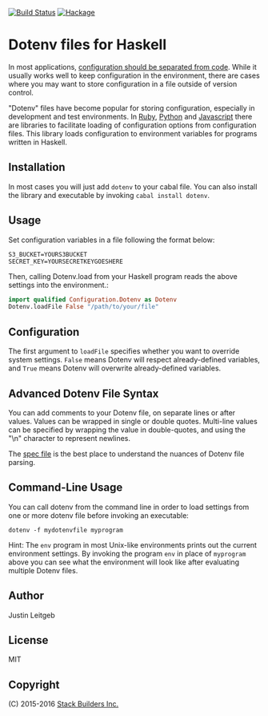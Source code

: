 [![Build Status](https://travis-ci.org/stackbuilders/dotenv-hs.svg?branch=master)](https://travis-ci.org/stackbuilders/dotenv-hs) [![Hackage](https://img.shields.io/hackage/v/dotenv.svg)](http://hackage.haskell.org/package/dotenv)

# Dotenv files for Haskell

In most applications,
[configuration should be separated from code](http://12factor.net/config). While
it usually works well to keep configuration in the environment, there
are cases where you may want to store configuration in a file outside
of version control.

"Dotenv" files have become popular for storing configuration,
especially in development and test environments. In
[Ruby](https://github.com/bkeepers/dotenv),
[Python](https://github.com/theskumar/python-dotenv) and
[Javascript](https://www.npmjs.com/package/dotenv) there are libraries
to facilitate loading of configuration options from configuration
files. This library loads configuration to environment variables for
programs written in Haskell.

## Installation

In most cases you will just add `dotenv` to your cabal file. You can
also install the library and executable by invoking `cabal install dotenv`.

## Usage

Set configuration variables in a file following the format below:

```
S3_BUCKET=YOURS3BUCKET
SECRET_KEY=YOURSECRETKEYGOESHERE
```

Then, calling Dotenv.load from your Haskell program reads the above
settings into the environment.:

```haskell
import qualified Configuration.Dotenv as Dotenv
Dotenv.loadFile False "/path/to/your/file"
```

## Configuration

The first argument to `loadFile` specifies whether you want to
override system settings. `False` means Dotenv will respect
already-defined variables, and `True` means Dotenv will overwrite
already-defined variables.

## Advanced Dotenv File Syntax

You can add comments to your Dotenv file, on separate lines or after
values. Values can be wrapped in single or double quotes. Multi-line
values can be specified by wrapping the value in double-quotes, and
using the "\n" character to represent newlines.

The [spec file](spec/Configuration/Dotenv/ParseSpec.hs) is the best
place to understand the nuances of Dotenv file parsing.

## Command-Line Usage

You can call dotenv from the command line in order to load settings
from one or more dotenv file before invoking an executable:

```
dotenv -f mydotenvfile myprogram
```

Hint: The `env` program in most Unix-like environments prints out the
current environment settings. By invoking the program `env` in place
of `myprogram` above you can see what the environment will look like
after evaluating multiple  Dotenv files.

## Author

Justin Leitgeb

## License

MIT

## Copyright

(C) 2015-2016 [Stack Builders Inc.](http://www.stackbuilders.com)
